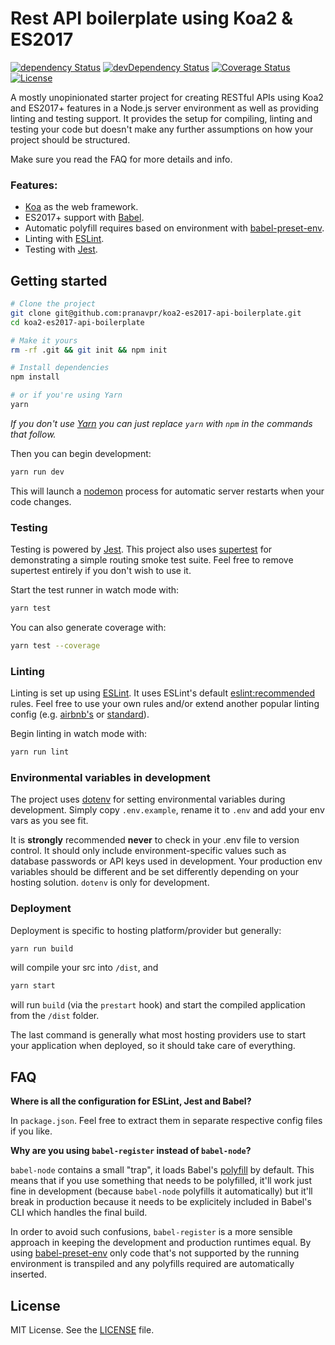 # Rest API boilerplate using Koa2 & ES2017

[![dependency Status](https://david-dm.org/pranavpr/koa2-es2017-api-boilerplate.svg)](https://david-dm.org/pranavpr/koa2-es2017-api-boilerplate)
[![devDependency Status](https://david-dm.org/pranavpr/koa2-es2017-api-boilerplate/dev-status.svg)](https://david-dm.org/pranavpr/koa2-es2017-api-boilerplate?type=dev)
[![Coverage Status](https://coveralls.io/repos/github/pranavpr/koa2-es2017-api-boilerplate/badge.svg?branch=master)](https://coveralls.io/github/pranavpr/koa2-es2017-api-boilerplate?branch=master)
[![License](https://img.shields.io/badge/license-MIT-blue.svg)](LICENSE)


A mostly unopinionated starter project for creating RESTful APIs using Koa2 and ES2017+ features in a Node.js server environment as well as providing linting and testing support. It provides the setup for compiling, linting and testing your code but doesn't make any further assumptions on how your project should be structured.

Make sure you read the FAQ for more details and info.

### Features:
- [Koa](http://koajs.com/) as the web framework.
- ES2017+ support with [Babel](https://babeljs.io/).
- Automatic polyfill requires based on environment with [babel-preset-env](https://github.com/babel/babel-preset-env).
- Linting with [ESLint](http://eslint.org/).
- Testing with [Jest](https://facebook.github.io/jest/).

## Getting started

```sh
# Clone the project
git clone git@github.com:pranavpr/koa2-es2017-api-boilerplate.git
cd koa2-es2017-api-boilerplate

# Make it yours
rm -rf .git && git init && npm init

# Install dependencies
npm install

# or if you're using Yarn
yarn
```

_If you don't use [Yarn](https://yarnpkg.com/) you can just replace `yarn` with `npm` in the commands that follow._

Then you can begin development:

```sh
yarn run dev
```

This will launch a [nodemon](https://nodemon.io/) process for automatic server restarts when your code changes.

### Testing

Testing is powered by [Jest](https://facebook.github.io/jest/). This project also uses [supertest](https://github.com/visionmedia/supertest) for demonstrating a simple routing smoke test suite. Feel free to remove supertest entirely if you don't wish to use it.

Start the test runner in watch mode with:

```sh
yarn test
```

You can also generate coverage with:

```sh
yarn test --coverage
```

### Linting

Linting is set up using [ESLint](http://eslint.org/). It uses ESLint's default [eslint:recommended](https://github.com/eslint/eslint/blob/master/conf/eslint.json) rules. Feel free to use your own rules and/or extend another popular linting config (e.g. [airbnb's](https://www.npmjs.com/package/eslint-config-airbnb) or [standard](https://github.com/feross/eslint-config-standard)).

Begin linting in watch mode with:

```sh
yarn run lint
```

### Environmental variables in development

The project uses [dotenv](https://www.npmjs.com/package/dotenv) for setting environmental variables during development. Simply copy `.env.example`, rename it to `.env` and add your env vars as you see fit. 

It is **strongly** recommended **never** to check in your .env file to version control. It should only include environment-specific values such as database passwords or API keys used in development. Your production env variables should be different and be set differently depending on your hosting solution. `dotenv` is only for development.

### Deployment

Deployment is specific to hosting platform/provider but generally:

```sh
yarn run build
```

will compile your src into `/dist`, and 

```sh
yarn start
```

will run `build` (via the `prestart` hook) and start the compiled application from the `/dist` folder.

The last command is generally what most hosting providers use to start your application when deployed, so it should take care of everything.

## FAQ

**Where is all the configuration for ESLint, Jest and Babel?**

In `package.json`. Feel free to extract them in separate respective config files if you like.

**Why are you using `babel-register` instead of `babel-node`?**

`babel-node` contains a small "trap", it loads Babel's [polyfill](https://babeljs.io/docs/usage/polyfill/) by default. This means that if you use something that needs to be polyfilled, it'll work just fine in development (because `babel-node` polyfills it automatically) but it'll break in production because it needs to be explicitely included in Babel's CLI which handles the final build.

In order to avoid such confusions, `babel-register` is a more sensible approach in keeping the development and production runtimes equal. By using [babel-preset-env](https://github.com/babel/babel-preset-env) only code that's not supported by the running environment is transpiled and any polyfills required are automatically inserted.

## License
MIT License. See the [LICENSE](LICENSE) file.

